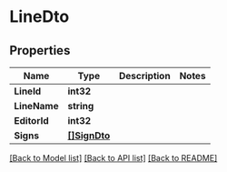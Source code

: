 # LineDto

## Properties

Name | Type | Description | Notes
------------ | ------------- | ------------- | -------------
**LineId** | **int32** |  | 
**LineName** | **string** |  | 
**EditorId** | **int32** |  | 
**Signs** | [**[]SignDto**](SignDTO.md) |  | 

[[Back to Model list]](../README.md#documentation-for-models) [[Back to API list]](../README.md#documentation-for-api-endpoints) [[Back to README]](../README.md)


